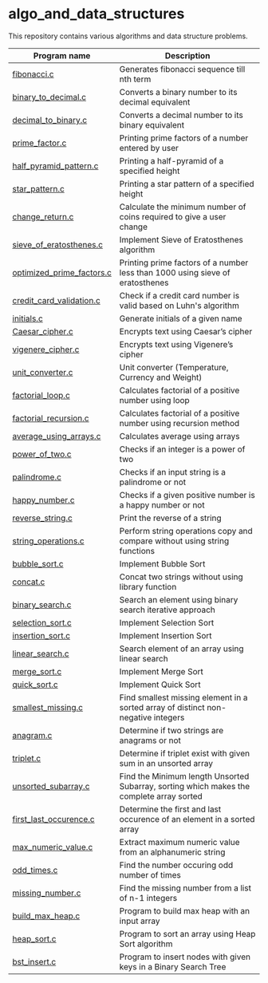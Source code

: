 # algo_and_data_structures
This repository contains various algorithms and data structure problems.

| Program name  | Description |
| ------------- | ------------- |
| [fibonacci.c](/fibonacci.c)   | Generates fibonacci sequence till nth term  |
| [binary_to_decimal.c](/binary_to_decimal.c)   | Converts a binary number to its decimal equivalent |
| [decimal_to_binary.c](/decimal_to_binary.c)   | Converts a decimal number to its binary equivalent |
| [prime_factor.c](/prime_factor.c)   | Printing prime factors of a number entered by user |
| [half_pyramid_pattern.c](/half_pyramid_pattern.c)   | Printing a half-pyramid of a specified height |
| [star_pattern.c](/star_pattern.c)   | Printing a star pattern of a specified height |
| [change_return.c](/change_return.c)  | Calculate the minimum number of coins required to give a user change |
| [sieve_of_eratosthenes.c](/sieve_of_eratosthenes.c)   | Implement Sieve of Eratosthenes algorithm |
| [optimized_prime_factors.c](/optimized_prime_factors.c)  | Printing prime factors of a number less than 1000 using sieve of eratosthenes |
| [credit_card_validation.c](/credit_card_validation.c)  | Check if a credit card number is valid based on Luhn's algorithm |
| [initials.c](/initials.c)  | Generate initials of a given name |
| [Caesar_cipher.c](/Caesar_cipher.c)  | Encrypts text using Caesar’s cipher |
| [vigenere_cipher.c](/vigenere_cipher.c)  | Encrypts text using Vigenere’s cipher |
| [unit_converter.c](/unit_converter.c)  | Unit converter (Temperature, Currency and Weight) |
| [factorial_loop.c](/factorial_loop.c)  | Calculates factorial of a positive number using loop |
| [factorial_recursion.c](/factorial_recursion.c)  | Calculates factorial of a positive number using recursion method |
| [average_using_arrays.c](/average_using_arrays.c)  | Calculates average using arrays |
| [power_of_two.c](/power_of_two.c)  | Checks if an integer is a power of two |
| [palindrome.c](/palindrome.c)  | Checks if an input string is a palindrome or not |
| [happy_number.c](/happy_number.c)  | Checks if a given positive number is a happy number or not |
| [reverse_string.c](/reverse_string.c)  | Print the reverse of a string |
| [string_operations.c](/string_operations.c)  | Perform string operations copy and compare without using string functions |
| [bubble_sort.c](/bubble_sort.c)  | Implement Bubble Sort |
| [concat.c](/concat.c)  | Concat two strings without using library function |
| [binary_search.c](/binary_search.c)  | Search an element using binary search iterative approach |
| [selection_sort.c](/selection_sort.c)  | Implement Selection Sort |
| [insertion_sort.c](/insertion_sort.c)  | Implement Insertion Sort |
| [linear_search.c](/linear_search.c)  | Search element of an array using linear search |
| [merge_sort.c](/merge_sort.c)  | Implement Merge Sort |
| [quick_sort.c](/quick_sort.c)  | Implement Quick Sort |
| [smallest_missing.c](/smallest_missing.c)  | Find smallest missing element in a sorted array of distinct non-negative integers|
| [anagram.c](/anagram.c)  | Determine if two strings are anagrams or not |
| [triplet.c](/triplet.c)  | Determine if triplet exist with given sum in an unsorted array |
| [unsorted_subarray.c](/unsorted_subarray.c)  | Find the Minimum length Unsorted Subarray, sorting which makes the complete array sorted |
| [first_last_occurence.c](/first_last_occurence.c)  | Determine the first and last occurence of an element in a sorted array |
| [max_numeric_value.c](/max_numeric_value.c)  | Extract maximum numeric value from an alphanumeric string |
| [odd_times.c](/odd_times.c)  | Find the number occuring odd number of times |
| [missing_number.c](/missing_number.c)  | Find the missing number from a list of n-1 integers |
| [build_max_heap.c](/build_max_heap.c)  | Program to build max heap with an input array |
| [heap_sort.c](/heap_sort.c)  | Program to sort an array using Heap Sort algorithm |
| [bst_insert.c](/bst_insert.c)  | Program to insert nodes with given keys in a Binary Search Tree |
